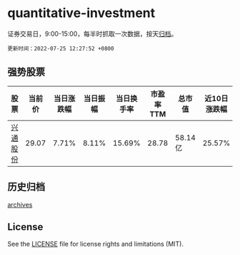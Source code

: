 # quantitative-investment

证券交易日，9:00-15:00，每半时抓取一次数据，按天[归档](archives)。

`更新时间：2022-07-25 12:27:52 +0800`

## 强势股票

|股票|当前价|当日涨跌幅|当日振幅|当日换手率|市盈率TTM|总市值|近10日涨跌幅|
|----|----|----|----|----|----|----|----|
|[兴通股份](https://xueqiu.com/S/SH603209)|29.07|7.71%|8.11%|15.69%|28.78|58.14亿|25.57%|

## 历史归档

[archives](archives)

## License

See the [LICENSE](LICENSE) file for license rights and limitations (MIT).